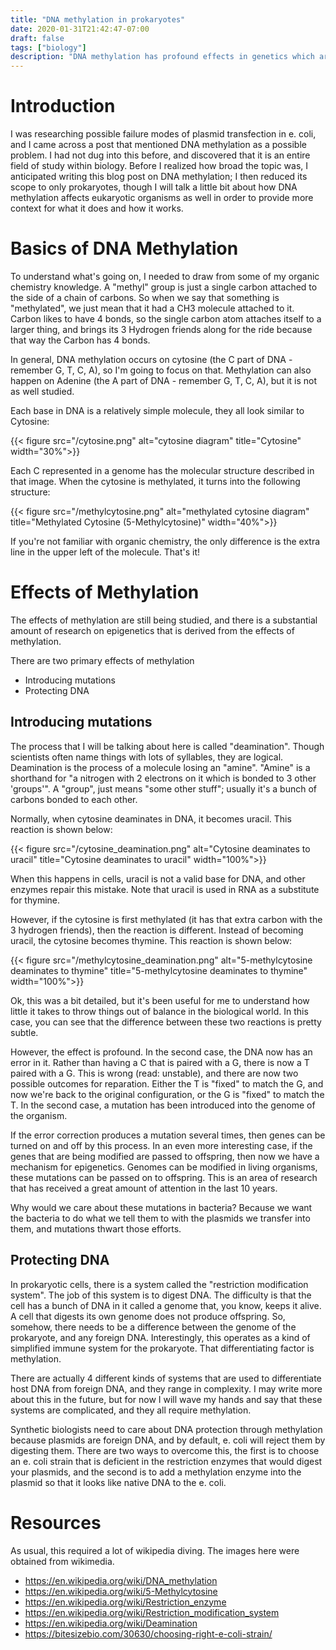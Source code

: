 ```yaml
---
title: "DNA methylation in prokaryotes"
date: 2020-01-31T21:42:47-07:00
draft: false
tags: ["biology"]
description: "DNA methylation has profound effects in genetics which are still being studied. Methylation affects synthetic biologists by digesting transferred DNA and introducing mutations to transferred DNA"
---
```


# Introduction

I was researching possible failure modes of plasmid transfection in e. coli, and I came across a post that mentioned DNA methylation as a possible problem. I had not dug into this before, and discovered that it is an entire field of study within biology. Before I realized how broad the topic was, I anticipated writing this blog post on DNA methylation; I then reduced its scope to only prokaryotes, though I will talk a little bit about how DNA methylation affects eukaryotic organisms as well in order to provide more context for what it does and how it works.

# Basics of DNA Methylation

To understand what's going on, I needed to draw from some of my organic chemistry knowledge. A "methyl" group is just a single carbon attached to the side of a chain of carbons. So when we say that something is "methylated", we just mean that it had a CH3 molecule attached to it. Carbon likes to have 4 bonds, so the single carbon atom attaches itself to a larger thing, and brings its 3 Hydrogen friends along for the ride because that way the Carbon has 4 bonds.

In general, DNA methylation occurs on cytosine (the C part of DNA - remember G, T, C, A), so I'm going to focus on that. Methylation can also happen on Adenine (the A part of DNA - remember G, T, C, A), but it is not as well studied.

Each base in DNA is a relatively simple molecule, they all look similar to Cytosine:

{{< figure src="/cytosine.png" alt="cytosine diagram" title="Cytosine" width="30%">}}

Each C represented in a genome has the molecular structure described in that image. When the cytosine is methylated, it turns into the following structure: 

{{< figure src="/methylcytosine.png" alt="methylated cytosine diagram" title="Methylated Cytosine (5-Methylcytosine)" width="40%">}}

If you're not familiar with organic chemistry, the only difference is the extra line in the upper left of the molecule. That's it!

# Effects of Methylation

The effects of methylation are still being studied, and there is a substantial amount of research on epigenetics that is derived from the effects of methylation.

There are two primary effects of methylation
* Introducing mutations
* Protecting DNA

## Introducing mutations

The process that I will be talking about here is called "deamination". Though scientists often name things with lots of syllables, they are logical. Deamination is the process of a molecule losing an "amine". "Amine" is a shorthand for "a nitrogen with 2 electrons on it which is bonded to 3 other 'groups'". A "group", just means "some other stuff"; usually it's a bunch of carbons bonded to each other.

Normally, when cytosine deaminates in DNA, it becomes uracil. This reaction is shown below:

{{< figure src="/cytosine_deamination.png" alt="Cytosine deaminates to uracil" title="Cytosine deaminates to uracil" width="100%">}}

When this happens in cells, uracil is not a valid base for DNA, and other enzymes repair this mistake. Note that uracil is used in RNA as a substitute for thymine.

However, if the cytosine is first methylated (it has that extra carbon with the 3 hydrogen friends), then the reaction is different. Instead of becoming uracil, the cytosine becomes thymine. This reaction is shown below:

{{< figure src="/methylcytosine_deamination.png" alt="5-methylcytosine deaminates to thymine" title="5-methylcytosine deaminates to thymine" width="100%">}}

Ok, this was a bit detailed, but it's been useful for me to understand how little it takes to throw things out of balance in the biological world. In this case, you can see that the difference between these two reactions is pretty subtle.

However, the effect is profound. In the second case, the DNA now has an error in it. Rather than having a C that is paired with a G, there is now a T paired with a G. This is wrong (read: unstable), and there are now two possible outcomes for reparation. Either the T is "fixed" to match the G, and now we're back to the original configuration, or the G is "fixed" to match the T. In the second case, a mutation has been introduced into the genome of the organism.

If the error correction produces a mutation several times, then genes can be turned on and off by this process. In an even more interesting case, if the genes that are being modified are passed to offspring, then now we have a mechanism for epigenetics. Genomes can be modified in living organisms, these mutations can be passed on to offspring. This is an area of research that has received a great amount of attention in the last 10 years.

Why would we care about these mutations in bacteria? Because we want the bacteria to do what we tell them to with the plasmids we transfer into them, and mutations thwart those efforts.

## Protecting DNA

In prokaryotic cells, there is a system called the "restriction modification system". The job of this system is to digest DNA. The difficulty is that the cell has a bunch of DNA in it called a genome that, you know, keeps it alive. A cell that digests its own genome does not produce offspring. So, somehow, there needs to be a difference between the genome of the prokaryote, and any foreign DNA. Interestingly, this operates as a kind of simplified immune system for the prokaryote. That differentiating factor is methylation.

There are actually 4 different kinds of systems that are used to differentiate host DNA from foreign DNA, and they range in complexity. I may write more about this in the future, but for now I will wave my hands and say that these systems are complicated, and they all require methylation.

Synthetic biologists need to care about DNA protection through methylation because plasmids are foreign DNA, and by default, e. coli will reject them by digesting them. There are two ways to overcome this, the first is to choose an e. coli strain that is deficient in the restriction enzymes that would digest your plasmids, and the second is to add a methylation enzyme into the plasmid so that it looks like native DNA to the e. coli.

# Resources

As usual, this required a lot of wikipedia diving. The images here were obtained from wikimedia.

* https://en.wikipedia.org/wiki/DNA_methylation
* https://en.wikipedia.org/wiki/5-Methylcytosine
* https://en.wikipedia.org/wiki/Restriction_enzyme
* https://en.wikipedia.org/wiki/Restriction_modification_system
* https://en.wikipedia.org/wiki/Deamination
* https://bitesizebio.com/30630/choosing-right-e-coli-strain/



